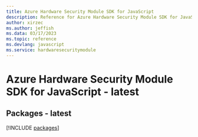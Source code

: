 ```yaml
---
title: Azure Hardware Security Module SDK for JavaScript
description: Reference for Azure Hardware Security Module SDK for JavaScript
author: xirzec
ms.author: jeffish
ms.data: 03/17/2023
ms.topic: reference
ms.devlang: javascript
ms.service: hardwaresecuritymodule
---
```

# Azure Hardware Security Module SDK for JavaScript - latest
## Packages - latest
[!INCLUDE [packages](hardware-security-module-index.md)]